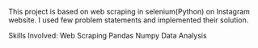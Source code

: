 This project is based on web scraping in selenium(Python) on Instagram website.
I used few problem statements and implemented their solution.

Skills Involved:
Web Scraping
Pandas 
Numpy
Data Analysis

